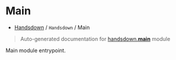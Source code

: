 # Main

- [Handsdown](./README.md) / `Handsdown` / Main

> Auto-generated documentation for [handsdown.__main__](../handsdown/__main__.py) module

Main module entrypoint.
